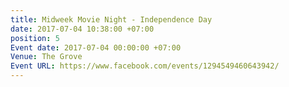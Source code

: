 ```yaml
---
title: Midweek Movie Night - Independence Day
date: 2017-07-04 10:38:00 +07:00
position: 5
Event date: 2017-07-04 00:00:00 +07:00
Venue: The Grove
Event URL: https://www.facebook.com/events/1294549460643942/
---
```


